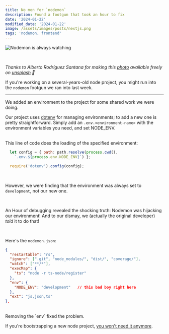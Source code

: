 ```yaml
---
title: No mon for `nodemon`
description: Found a footgun that took an hour to fix
date: '2024-01-22'
modified_date: '2024-01-22'
image: /assets/images/posts/nextjs.png
tags: 'nodemon, frontend'
---
```


![Nodemon is always watching](/assets/images/security-camera.jpg)

<br />

_Thanks to Alberto Rodríguez Santana for making this [photo](https://unsplash.com/photos/white-and-black-water-pipe-i_nIoSCdHv4) available freely on [unsplash](www.unsplash.com) 🎁_

If you're working on a several-years-old node project, you might run into the `nodemon` footgun we ran into last week.

------

We added an environment to the project for some shared work we were doing.

Our project uses [dotenv](https://www.npmjs.com/package/dotenv) for managing environments; to add a new one is pretty straightforward. Simply add an `.env.<environment-name>` with the environment variables you need, and set NODE_ENV. 

<br />
This line of code does the loading of the specified environment:

```js
  let config = { path: path.resolve(process.cwd(), 
    `.env.${process.env.NODE_ENV}`) };

  require('dotenv').config(config);
```

<br />

However, we were finding that the environment was always set to `development`, not our new one.

<br />

An Hour of debugging revealed the shocking truth: Nodemon was hijacking our environment! And to our dismay, we (actually the original developer) _told_ it to do that!

<br />

Here's the `nodemon.json`:


```json
{
  "restartable": "rs",
  "ignore": [".git", "node_modules/", "dist/", "coverage/"],
  "watch": ["**/*"],
  "execMap": {
    "ts": "node -r ts-node/register"
  },
  "env": {
    "NODE_ENV": "development"   // this bad boy right here
  },
  "ext": "js,json,ts"
},
```

<br />
Removing the `env` fixed the problem.

<br />

If you're bootstrapping a new node project, [you won't need it anymore](https://www.jamesqquick.com/blog/using-node-watch-instead-of-nodemon/).
